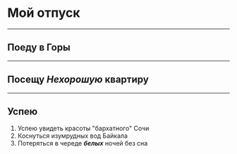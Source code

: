 # Мой отпуск

---

## Поеду в **Горы**

---
## Посещу **_Нехорошую_ квартиру**
---
## Успею

1. Успею увидеть красоты "бархатного" Сочи
2. Коснуться изумрудных вод Байкала
3. Потеряться в череде **_белых_** ночей без сна